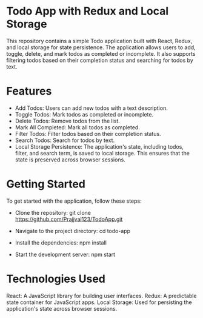 # Todo App with Redux and Local Storage
This repository contains a simple Todo application built with React, Redux, and local storage for state persistence. The application allows users to add, toggle, delete, and mark todos as completed or incomplete. It also supports filtering todos based on their completion status and searching for todos by text.

# Features
- Add Todos: Users can add new todos with a text description.
- Toggle Todos: Mark todos as completed or incomplete.
- Delete Todos: Remove todos from the list.
- Mark All Completed: Mark all todos as completed.
- Filter Todos: Filter todos based on their completion status.
- Search Todos: Search for todos by text.
- Local Storage Persistence: The application's state, including todos, filter, and search term, is saved to local storage. This ensures that the state is preserved across browser sessions.

# Getting Started
To get started with the application, follow these steps:

- Clone the repository:
git clone https://github.com/Prajjval123/TodoApp.git

- Navigate to the project directory:
cd todo-app

- Install the dependencies:
npm install

- Start the development server:
npm start

# Technologies Used
React: A JavaScript library for building user interfaces.
Redux: A predictable state container for JavaScript apps.
Local Storage: Used for persisting the application's state across browser sessions.
